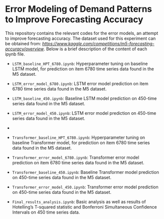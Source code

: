 # Error Modeling of Demand Patterns to Improve Forecasting Accuracy
This repository contains the relevant codes for the error models, an attempt to improve forecasting accuracy. The dataset used for this experiment can be obtained from: _https://www.kaggle.com/competitions/m5-forecasting-accuracy/overview_. Below is a brief description of the content of each ipynb file. 

- `LSTM_baseline_HPT_6780.ipynb`: Hyperparameter tuning on baseline LSTM model, for prediction on item 6780 time series data found in the M5 dataset.
- `LSTM_error_model_6780.ipynb`: LSTM error model prediction on item 6780 time series data found in the M5 dataset.
- `LSTM_baseline_450.ipynb`: Baseline LSTM model prediction on 450-time series data found in the M5 dataset.
- `LSTM_error_model_450.ipynb`: LSTM error model prediction on 450-time series data found in the M5 dataset. 
- 
- `Transformer_baseline_HPT_6780.ipynb`: Hyperparameter tuning on baseline Transformer model, for prediction on item 6780 time series data found in the M5 dataset.
- `Transformer_error_model_6780.ipynb`: Transformer error model prediction on item 6780 time series data found in the M5 dataset.
- `Transformer_baseline_450.ipynb`: Baseline Transformer model prediction on 450-time series data found in the M5 dataset.
- `Transformer_error_model_450.ipynb`: Transformer error model prediction on 450-time series data found in the M5 dataset.

- `Final_results_analysis.ipynb`: Basic analysis as well as results of Hotelling’s T-squared statistic and Bonferroni Simultaneous Confidence Intervals on 450 time series data.



